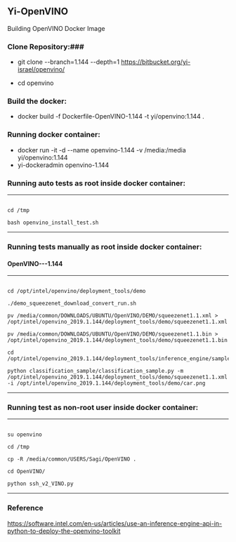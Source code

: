 ## Yi-OpenVINO
Building OpenVINO Docker Image

### Clone Repository:###

* git clone --branch=1.144 --depth=1 https://bitbucket.org/yi-israel/openvino/ 

* cd openvino

### Build the docker: ###

* docker build -f Dockerfile-OpenVINO-1.144 -t yi/openvino:1.144 .


### Running docker container: ###

* docker run -it -d  --name openvino-1.144 -v /media:/media yi/openvino:1.144
* yi-dockeradmin openvino-1.144


### Running auto tests as root inside docker container: ###

---------------------------------------------------
~~~

cd /tmp

bash openvino_install_test.sh

~~~
---------------------------------------------------


### Running tests manually as root inside docker container: ###

#### OpenVINO---1.144 ####

---------------------------------------------------
~~~

cd /opt/intel/openvino/deployment_tools/demo

./demo_squeezenet_download_convert_run.sh

pv /media/common/DOWNLOADS/UBUNTU/OpenVINO/DEMO/squeezenet1.1.xml > /opt/intel/openvino_2019.1.144/deployment_tools/demo/squeezenet1.1.xml

pv /media/common/DOWNLOADS/UBUNTU/OpenVINO/DEMO/squeezenet1.1.bin > /opt/intel/openvino_2019.1.144/deployment_tools/demo/squeezenet1.1.bin

cd /opt/intel/openvino_2019.1.144/deployment_tools/inference_engine/samples/python_samples

python classification_sample/classification_sample.py -m /opt/intel/openvino_2019.1.144/deployment_tools/demo/squeezenet1.1.xml -i /opt/intel/openvino_2019.1.144/deployment_tools/demo/car.png

~~~
---------------------------------------------------

### Running test as non-root user inside docker container: ###

---------------------------------------------------
~~~

su openvino

cd /tmp

cp -R /media/common/USERS/Sagi/OpenVINO .

cd OpenVINO/

python ssh_v2_VINO.py

~~~
---------------------------------------------------

### Reference ###

https://software.intel.com/en-us/articles/use-an-inference-engine-api-in-python-to-deploy-the-openvino-toolkit
